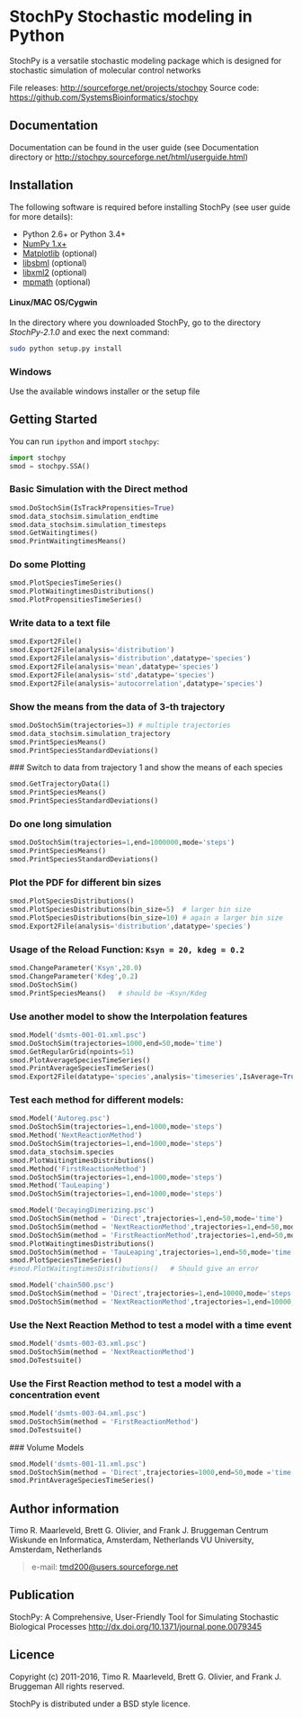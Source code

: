 # StochPy Stochastic modeling in Python

StochPy is a versatile stochastic modeling package which is designed for stochastic simulation of molecular control networks

File releases: http://sourceforge.net/projects/stochpy
Source code: https://github.com/SystemsBioinformatics/stochpy

## Documentation

Documentation can be found in the user guide (see Documentation directory or http://stochpy.sourceforge.net/html/userguide.html)

## Installation

The following software is required before installing StochPy (see user guide for more details):

- Python 2.6+ or Python 3.4+
- [NumPy 1.x+](http://www.numpy.org)
- [Matplotlib](https://matplotlib.org) (optional)
- [libsbml](http://sbml.org/Software/libSBML) (optional)
- [libxml2](http://xmlsoft.org) (optional)
- [mpmath](http://mpmath.org) (optional)

#### Linux/MAC OS/Cygwin


In the directory where you downloaded StochPy, go to the directory _StochPy-2.1.0_ and exec the next command:

```bash
sudo python setup.py install
```

### Windows

Use the available windows installer or the setup file

## Getting Started

You can run `ipython` and import `stochpy`:

```py
import stochpy
smod = stochpy.SSA()
```

### Basic Simulation with the Direct method
```py
smod.DoStochSim(IsTrackPropensities=True)
smod.data_stochsim.simulation_endtime
smod.data_stochsim.simulation_timesteps
smod.GetWaitingtimes()
smod.PrintWaitingtimesMeans()
```

### Do some Plotting
```py
smod.PlotSpeciesTimeSeries()
smod.PlotWaitingtimesDistributions()
smod.PlotPropensitiesTimeSeries()
```

### Write data to a text file
```py
smod.Export2File()
smod.Export2File(analysis='distribution')
smod.Export2File(analysis='distribution',datatype='species')
smod.Export2File(analysis='mean',datatype='species')
smod.Export2File(analysis='std',datatype='species')
smod.Export2File(analysis='autocorrelation',datatype='species')
```

### Show the means from the data of 3-th trajectory
```py
smod.DoStochSim(trajectories=3) # multiple trajectories
smod.data_stochsim.simulation_trajectory
smod.PrintSpeciesMeans()
smod.PrintSpeciesStandardDeviations()
```

### Switch to data from trajectory 1 and show the means of each species
```py
smod.GetTrajectoryData(1)
smod.PrintSpeciesMeans()
smod.PrintSpeciesStandardDeviations()
```

### Do one long simulation
```py
smod.DoStochSim(trajectories=1,end=1000000,mode='steps')
smod.PrintSpeciesMeans()
smod.PrintSpeciesStandardDeviations()
```

### Plot the PDF for different bin sizes
```py
smod.PlotSpeciesDistributions()
smod.PlotSpeciesDistributions(bin_size=5)  # larger bin size
smod.PlotSpeciesDistributions(bin_size=10) # again a larger bin size
smod.Export2File(analysis='distribution',datatype='species')
```

### Usage of the Reload Function: `Ksyn = 20, kdeg = 0.2`
```py
smod.ChangeParameter('Ksyn',20.0)
smod.ChangeParameter('Kdeg',0.2)
smod.DoStochSim()
smod.PrintSpeciesMeans()   # should be ~Ksyn/Kdeg
```

### Use another model to show the Interpolation features
```py
smod.Model('dsmts-001-01.xml.psc')
smod.DoStochSim(trajectories=1000,end=50,mode='time')
smod.GetRegularGrid(npoints=51)
smod.PlotAverageSpeciesTimeSeries()
smod.PrintAverageSpeciesTimeSeries()
smod.Export2File(datatype='species',analysis='timeseries',IsAverage=True)
```

### Test each method for different models:
```py
smod.Model('Autoreg.psc')
smod.DoStochSim(trajectories=1,end=1000,mode='steps')
smod.Method('NextReactionMethod')
smod.DoStochSim(trajectories=1,end=1000,mode='steps')
smod.data_stochsim.species
smod.PlotWaitingtimesDistributions()
smod.Method('FirstReactionMethod')
smod.DoStochSim(trajectories=1,end=1000,mode='steps')
smod.Method('TauLeaping')
smod.DoStochSim(trajectories=1,end=1000,mode='steps')
```
```py
smod.Model('DecayingDimerizing.psc')
smod.DoStochSim(method = 'Direct',trajectories=1,end=50,mode='time')
smod.DoStochSim(method = 'NextReactionMethod',trajectories=1,end=50,mode='time')
smod.DoStochSim(method = 'FirstReactionMethod',trajectories=1,end=50,mode='time')
smod.PlotWaitingtimesDistributions()
smod.DoStochSim(method = 'TauLeaping',trajectories=1,end=50,mode='time',epsilon=0.03)  # Should outperform all other implementations
smod.PlotSpeciesTimeSeries()
#smod.PlotWaitingtimesDistributions()   # Should give an error
```
```py
smod.Model('chain500.psc')
smod.DoStochSim(method = 'Direct',trajectories=1,end=10000,mode='steps')
smod.DoStochSim(method = 'NextReactionMethod',trajectories=1,end=10000,mode='steps') # should outperform the direct method and all other implementations
```

### Use the Next Reaction Method to test a model with a time event
```py
smod.Model('dsmts-003-03.xml.psc')
smod.DoStochSim(method = 'NextReactionMethod')
smod.DoTestsuite()
```

### Use the First Reaction method to test a model with a concentration event
```py
smod.Model('dsmts-003-04.xml.psc')
smod.DoStochSim(method = 'FirstReactionMethod')
smod.DoTestsuite()
```

### Volume Models
```py
smod.Model('dsmts-001-11.xml.psc')
smod.DoStochSim(method = 'Direct',trajectories=1000,end=50,mode ='time')
smod.PrintAverageSpeciesTimeSeries()
```

## Author information


Timo R. Maarleveld, Brett G. Olivier, and Frank J. Bruggeman
Centrum Wiskunde en Informatica, Amsterdam, Netherlands
VU University, Amsterdam, Netherlands

> e-mail: tmd200@users.sourceforge.net

## Publication

StochPy: A Comprehensive, User-Friendly Tool for Simulating Stochastic Biological Processes
http://dx.doi.org/10.1371/journal.pone.0079345

## Licence
Copyright (c) 2011-2016, Timo R. Maarleveld, Brett G. Olivier, and Frank J. Bruggeman
All rights reserved.

StochPy is distributed under a BSD style licence.
